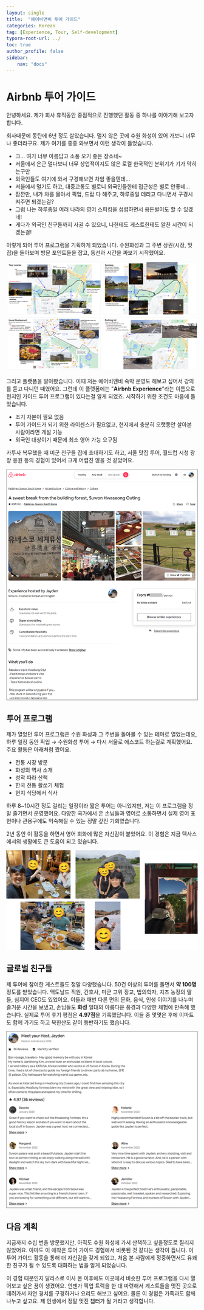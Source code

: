 ```yaml
---
layout: single
title:  "에어비앤비 투어 가이드"
categories: Korean
tag: [Experience, Tour, Self-development]
typora-root-url: ../
toc: true
author_profile: false
sidebar:
    nav: "docs"
---
```


# Airbnb 투어 가이드

안녕하세요. 제가 회사 휴직동안 중점적으로 진행했던 활동 중 하나를 이야기해 보고자 합니다.

회사때문에 동탄에 6년 정도 살았습니다. 멀지 않은 곳에 수원 화성이 있어 가보니 너무나 좋더라구요. 제가 여기를 종종 와보면서 이런 생각이 들었습니다.

* 크... 여기 너무 아름답고 소풍 오기 좋은 장소네~
* 서울에서 은근 멀다보니 너무 상업적이지도 않은 로컬 한국적인 분위기가 기가 막히는구만
* 외국인들도 여기에 와서 구경해보면 차암 좋을텐데...
* 서울에서 멀기도 하고, 대중교통도 별로니 외국인들한테 접근성은 별로 안좋네...
* 잠깐만, 내가 차를 몰아서 픽업, 드랍 다 해주고, 하루종일 데리고 다니면서 구경시켜주면 되겠는걸?
* 그럼 나는 하루종일 여러 나라의 영어 스피킹을 섭렵하면서 용돈벌이도 할 수 있겠네!
* 게다가 외국인 친구들까지 사귈 수 있으니, 나한테도 게스트한테도 알찬 시간이 되겠는걸!



이렇게 되어 투어 프로그램을 기획하게 되었습니다. 수원화성과 그 주변 상권(시장, 맛집)을 돌아보며 방문 포인트들을 잡고, 동선과 시간을 짜보기 시작했어요.

![투어기획](/images/2025-04-20-에어비앤비-투어가이드/투어기획.PNG)

그리고 플랫폼을 알아봤습니다. 이때 저는 에어비앤비 숙박 운영도 해보고 싶어서 강의를 듣고 다니던 때였어요. 그런데 이 플랫폼에는 "**Airbnb Experience**"라는 이름으로 현지인 가이드 투어 프로그램이 있다는걸 알게 되었죠. 시작하기 위한 조건도 마음에 들었습니다.

* 초기 자본이 필요 없음
* 투어 가이드가 되기 위한 라이센스가 필요없고, 현지에서 충분히 오랫동안 살아본 사람이라면 개설 가능
* 외국인 대상이기 때문에 최소 영어 가능 요구됨

카투사 복무했을 때 미군 친구들 집에 초대하기도 하고, 서울 맛집 투어, 월드컵 시청 광장 응원 등의 경험이 있어서 크게 어렵진 않을 것 같았어요.



![메인페이지1](/images/2025-04-20-Airbnb-Tour-Guide/메인페이지1.png)



## 투어 프로그램

제가 열었던 투어 프로그램은 수원 화성과 그 주변을 돌아볼 수 있는 테마로 열었는데요, 하루 일정 동안 픽업 → 수원화성 투어 → 다시 서울로 에스코트 하는걸로 계획했어요. 주요 활동은 아래처럼 짰어요.

- 전통 시장 방문
- 화성의 역사 소개
- 성곽 따라 산책
- 한국 전통 활쏘기 체험
- 현지 식당에서 식사



하루 8~10시간 정도 걸리는 일정이라 짧은 투어는 아니었지만, 저는 이 프로그램을 정말 즐기면서 운영했어요. 다양한 국가에서 온 손님들과 영어로 소통하면서 실제 영어 표현이나 관용구에도 익숙해질 수 있는 정말 갚진 기회였습니다.

2년 동안 이 활동을 하면서 영어 회화에 많은 자신감이 붙었어요. 이 경험은 지금 텍사스에서의 생활에도 큰 도움이 되고 있습니다. 

![메인페이지3](/images/2025-04-20-Airbnb-Tour-Guide/메인페이지3.png)



## 글로벌 친구들

제 투어에 참여한 게스트들도 정말 다양했습니다. 50건 이상의 투어를 돌면서 **약 100명** 정도를 받았습니다. 맥도날드 직원, 간호사, 미군 고위 장교, 법의학자, 치즈 농장의 딸들, 심지어 CEO도 있었어요. 이들과 매번 다른 면의 문화, 음식, 인생 이야기를 나누며 즐거운 시간을 보냈고, 손님들도 **화성** 일대의 아름다운 풍경과 다양한 체험에 만족해 했습니다. 실제로 투어 후기 평점은 **4.97점**을 기록했답니다. 이들 중 몇몇은 후에 이마트도 함께 가기도 하고 북한산도 같이 등반하기도 했습니다.

![메인페이지2](/images/2025-04-20-에어비앤비-투어가이드/메인페이지2-1746589897685-8.png)



## 다음 계획

지금까지 수십 번을 방문했지만, 아직도 수원 화성에 가서 산책하고 싶을정도로 질리지 않았어요. 아마도 이 애착은 투어 가이드 경험에서 비롯된 것 같다는 생각이 듭니다. 이 투어 가이드 활동을 통해 더 자신감을 갖게 되었고, 처음 본 사람에게 정중하면서도 유쾌한 친구가 될 수 있도록 대화하는 법을 알게 되었습니다.

이 경험 때문인지 달라스로 이사 온 이후에도 이곳에서 비슷한 투어 프로그램을 다시 열어보고 싶은 꿈이 생겼어요. 언젠가 픽업 트럭을 한 대 마련해서 게스트들을 멋진 곳으로 데려가서 자연 경치를 구경하거나 요리도 해보고 싶어요. 물론 이 경험은 가족과도 함께 나누고 싶고요. 제 인생에서 정말 멋진 챕터가 될 거라고 생각합니다.


